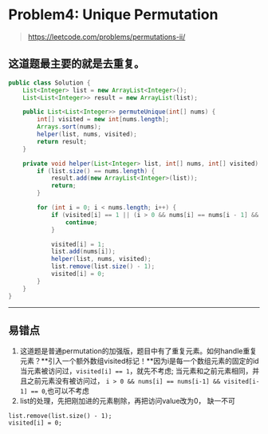 # Problem4: Unique Permutation


> https://leetcode.com/problems/permutations-ii/

这道题最主要的就是去重复。
-----------------------------
```java
public class Solution {
    List<Integer> list = new ArrayList<Integer>();
    List<List<Integer>> result = new ArrayList(list);

    public List<List<Integer>> permuteUnique(int[] nums) {
        int[] visited = new int[nums.length];
        Arrays.sort(nums);
        helper(list, nums, visited);
        return result;
    }

    private void helper(List<Integer> list, int[] nums, int[] visited) {
        if (list.size() == nums.length) {
            result.add(new ArrayList<Integer>(list));
            return;
        }

        for (int i = 0; i < nums.length; i++) {
            if (visited[i] == 1 || (i > 0 && nums[i] == nums[i - 1] && visited[i - 1] == 0)) {
                continue;
            }

            visited[i] = 1;
            list.add(nums[i]);
            helper(list, nums, visited);
            list.remove(list.size() - 1);
            visited[i] = 0;
        }
    }
}
```
-------------------------

## 易错点
1. 这道题是普通permutation的加强版，题目中有了重复元素。如何handle重复元素？**引入一个额外数组visited标记！**因为i是每一个数组元素的固定的id
当元素被访问过，```visited[i] == 1```，就先不考虑;
当元素和之前元素相同，并且之前元素没有被访问过， ```i > 0 && nums[i] == nums[i-1] && visited[i-1] == 0```,也可以不考虑
2. list的处理，先把刚加进的元素剔除，再把访问value改为0， 缺一不可
```
list.remove(list.size() - 1);
visited[i] = 0;
```



